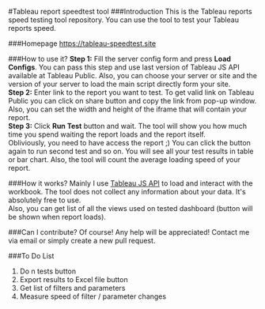 #Tableau report speedtest tool
###Introduction
This is the Tableau reports speed testing tool repository. You can use the tool to test your Tableau reports speed.

###Homepage
https://tableau-speedtest.site

###How to use it?
<b>Step 1:</b> Fill the server config form and press <b>Load Configs</b>. You can pass this step and use last version of Tableau JS API 
available at Tableau Public. Also, you can choose your server or site and the version of your server to load the main script directly form your site.<br>
<b>Step 2:</b> Enter link to the report you want to test. To get valid link on Tableau Public you can click on share button and copy the link from pop-up window.<br>
Also, you can set the width and height of the iframe that will contain your report.<br>
<b>Step 3:</b> Click <b>Run Test</b> button and wait. The tool will show you how much time you spend waiting the report loads and the report itself.<br>
Obliviously, you need to have access the report ;)
You can click the button again to run second test and so on. You will see all your test results in table or bar chart. Also, the tool will count the average loading speed of your report.<br>

###How it works?
Mainly I use <a href="https://help.tableau.com/current/api/js_api/en-us/JavaScriptAPI/js_api.htm" >Tableau JS API</a> to load and interact with the workbook.
The tool does not collect any information about your data. It's absolutely free to use.<br>
Also, you can get list of all the views used on tested dashboard (button will be shown when report loads).<br>

###Can I contribute?
Of course! Any help will be appreciated! Contact me via email or simply create a new pull request.

###To Do List
1) Do n tests button
2) Export results to Excel file button
3) Get list of filters and parameters
4) Measure speed of filter / parameter changes